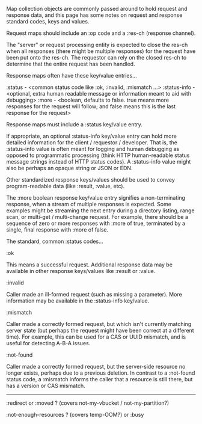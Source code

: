 Map collection objects are commonly passed around to hold request and
response data, and this page has some notes on request and response
standard codes, keys and values.

Request maps should include an :op code and a :res-ch (response
channel).

The "server" or request processing entity is expected to close the
res-ch when all responses (there might be multiple responses) for the
request have been put onto the res-ch.  The requestor can rely on the
closed res-ch to determine that the entire request has been handled.

Response maps often have these key/value entries...

  :status      - <common status code like :ok, :invalid, :mismatch ...>
  :status-info - <optional, extra human readable message or information
                  meant to aid with debugging>
  :more        - <boolean, defaults to false.
                  true means more responses for the request will follow;
                  and false means this is the last response for the request>

Response maps must include a :status key/value entry.

If appropriate, an optional :status-info key/value entry can hold more
detailed information for the client / requestor / developer.  That is,
the :status-info value is often meant for logging and human debugging
as opposed to programmatic processing (think HTTP human-readable
status message strings instead of HTTP status codes).  A :status-info
value might also be perhaps an opaque string or JSON or EDN.

Other standardized response keys/values should be used to convey
program-readable data (like :result, :value, etc).

The :more boolean response key/value entry signifies a non-terminating
response, when a stream of multiple responses is expected.  Some
examples might be streaming the next entry during a directory listing,
range scan, or multi-get / multi-change request.  For example, there
should be a sequence of zero or more responses with :more of true,
terminated by a single, final response with :more of false.

The standard, common :status codes...

:ok

This means a successful request.  Additional response data may be
available in other response keys/values like :result or :value.

:invalid

Caller made an ill-formed request (such as missing a parameter).
More information may be available in the :status-info key/value.

:mismatch

Caller made a correctly formed request, but which isn't currently
matching server state (but perhaps the request might have been correct
at a different time).  For example, this can be used for a CAS or UUID
mismatch, and is useful for detecting A-B-A issues.

:not-found

Caller made a correctly formed request, but the server-side resource
no longer exists, perhaps due to a previous deletion.  In contrast to
a :not-found status code, a :mismatch informs the caller that a
resource is still there, but has a version or CAS mismatch.

----------------------------------

:redirect or :moved ? (covers not-my-vbucket / not-my-partition?)

:not-enough-resources ? (covers temp-OOM?) or :busy
